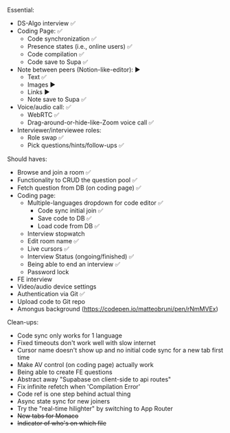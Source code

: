 Essential:
- DS-Algo interview ✅
- Coding Page: ✅
    - Code synchronization ✅
    - Presence states (i.e., online users) ✅
    - Code compilation ✅
    - Code save to Supa ✅
- Note between peers (Notion-like-editor): ▶
    - Text ✅
    - Images ▶
    - Links ▶
    - Note save to Supa ✅
- Voice/audio call: ✅
    - WebRTC ✅
    - Drag-around-or-hide-like-Zoom voice call ✅
- Interviewer/interviewee roles:
    - Role swap ✅
    - Pick questions/hints/follow-ups ✅

Should haves:
- Browse and join a room ✅
- Functionality to CRUD the question pool ✅
- Fetch question from DB (on coding page) ✅
- Coding page:
    - Multiple-languages dropdown for code editor ✅
        - Code sync initial join ✅
        - Save code to DB ✅
        - Load code from DB ✅
    - Interview stopwatch
    - Edit room name ✅
    - Live cursors ✅
    - Interview Status (ongoing/finished) ✅
    - Being able to end an interview ✅
    - Password lock
- FE interview
- Video/audio device settings
- Authentication via Git ✅
- Upload code to Git repo
- Amongus background (https://codepen.io/matteobruni/pen/rNmMVEx)

Clean-ups:
- Code sync only works for 1 language
- Fixed timeouts don't work well with slow internet
- Cursor name doesn't show up and no initial code sync for a new tab first time
- Make AV control (on coding page) actually work
- Being able to create FE questions
- Abstract away "Supabase on client-side to api routes"
- Fix infinite refetch when 'Compilation Error'
- Code ref is one step behind actual thing
- Async state sync for new joiners
- Try the "real-time hilighter" by switching to App Router
- ~~New tabs for Monaco~~
- ~~Indicator of who's on which file~~